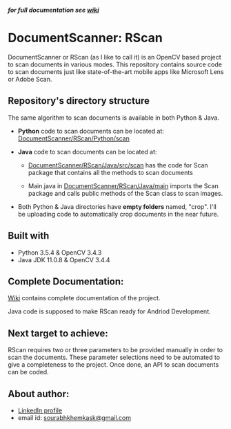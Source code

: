 ***for full documentation see [wiki](https://github.com/sourabhkhemka/DocumentScanner/wiki)***
# DocumentScanner: RScan
DocumentScanner or RScan (as I like to call it) is an OpenCV based project to scan documents in various modes. This repository contains source code to scan documents just like state-of-the-art mobile apps like Microsoft Lens or Adobe Scan.

## Repository's directory structure
The same algorithm to scan documents is available in both Python & Java.
* **Python** code to scan documents can be located at: [DocumentScanner/RScan/Python/scan](https://github.com/sourabhkhemka/DocumentScanner/tree/main/RScan/Python/scan)

* **Java** code to scan documents can be located at: 
    * [DocumentScanner/RScan/Java/src/scan](https://github.com/sourabhkhemka/DocumentScanner/tree/main/RScan/Java/src/scan) has the code for Scan package that contains all the   methods to scan documents

    * Main.java in [DocumentScanner/RScan/Java/main](https://github.com/sourabhkhemka/DocumentScanner/tree/main/RScan/Java/main) imports the Scan package and calls public methods of the Scan class to scan images.
    
* Both Python & Java directories have **empty folders** named, "crop". I'll be uploading code to automatically crop documents in the near future.

## Built with
* Python 3.5.4 & OpenCV 3.4.3
* Java JDK 11.0.8 & OpenCV 3.4.4
    
## Complete Documentation:

[Wiki](https://github.com/sourabhkhemka/DocumentScanner/wiki) contains complete documentation of the project. 

Java code is supposed to make RScan ready for Andriod Development.

## Next target to achieve:
RScan requires two or three parameters to be provided manually in order to scan the documents. These parameter selections need to be automated to give a completeness to the project. Once done, an API to scan documents can be coded.

## About author:
* [LinkedIn profile](https://www.linkedin.com/in/sourabh-khemka-b6894513a/)
* email id: sourabhkhemkask@gmail.com
